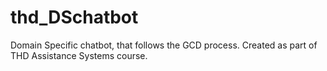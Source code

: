 # thd_DSchatbot
Domain Specific chatbot, that follows the GCD process. Created as part of THD Assistance Systems course.
